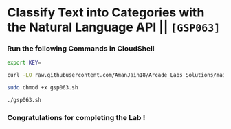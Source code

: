 # Classify Text into Categories with the Natural Language API || `[GSP063]`

### Run the following Commands in CloudShell

```bash
export KEY=
```

```bash
curl -LO raw.githubusercontent.com/AmanJain18/Arcade_Labs_Solutions/main/Classify%20Text%20into%20Categories%20with%20the%20Natural%20Language%20API/gsp063.sh

sudo chmod +x gsp063.sh

./gsp063.sh
```

### Congratulations for completing the Lab !
